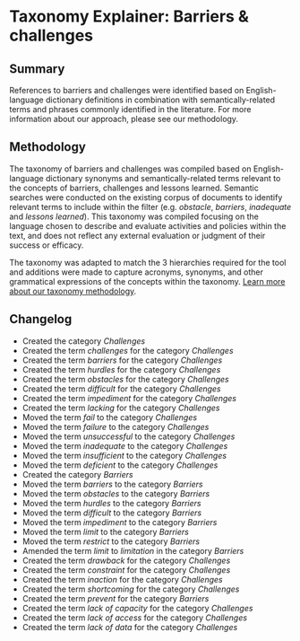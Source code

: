 # Taxonomy Explainer: Barriers & challenges

## Summary

References to barriers and challenges were identified based on English-language dictionary definitions in combination with semantically-related terms and phrases commonly identified in the literature. For more information about our approach, please see our methodology.

## Methodology

The taxonomy of barriers and challenges was compiled based on English-language dictionary synonyms and semantically-related terms relevant to the concepts of barriers, challenges and lessons learned. Semantic searches were conducted on the existing corpus of documents to identify relevant terms to include within the filter (e.g. *obstacle*, *barriers*, *inadequate* and *lessons learned*). This taxonomy was compiled focusing on the language chosen to describe and evaluate activities and policies within the text, and does not reflect any external evaluation or judgment of their success or efficacy. 

The taxonomy was adapted to match the 3 hierarchies required for the tool and additions were made to capture acronyms, synonyms, and other grammatical expressions of the concepts within the taxonomy. [Learn more about our taxonomy methodology](../METHODOLOGY.md).

## Changelog

- Created the category *Challenges*
- Created the term *challenges* for the category *Challenges*
- Created the term *barriers* for the category *Challenges*
- Created the term *hurdles* for the category *Challenges*
- Created the term *obstacles* for the category *Challenges*
- Created the term *difficult* for the category *Challenges*
- Created the term *impediment* for the category *Challenges*
- Created the term *lacking* for the category *Challenges*
- Moved the term *fail* to the category *Challenges*
- Moved the term *failure* to the category *Challenges*
- Moved the term *unsuccessful* to the category *Challenges*
- Moved the term *inadequate* to the category *Challenges*
- Moved the term *insufficient* to the category *Challenges*
- Moved the term *deficient* to the category *Challenges*
- Created the category *Barriers*
- Moved the term *barriers* to the category *Barriers*
- Moved the term *obstacles* to the category *Barriers*
- Moved the term *hurdles* to the category *Barriers*
- Moved the term *difficult* to the category *Barriers*
- Moved the term *impediment* to the category *Barriers*
- Moved the term *limit* to the category *Barriers*
- Moved the term *restrict* to the category *Barriers*
- Amended the term *limit* to *limitation* in the category *Barriers*
- Created the term *drawback* for the category *Challenges*
- Created the term *constraint* for the category *Challenges*
- Created the term *inaction* for the category *Challenges*
- Created the term *shortcoming* for the category *Challenges*
- Created the term *prevent* for the category *Barriers*
- Created the term *lack of capacity* for the category *Challenges*
- Created the term *lack of access* for the category *Challenges*
- Created the term *lack of data* for the category *Challenges*